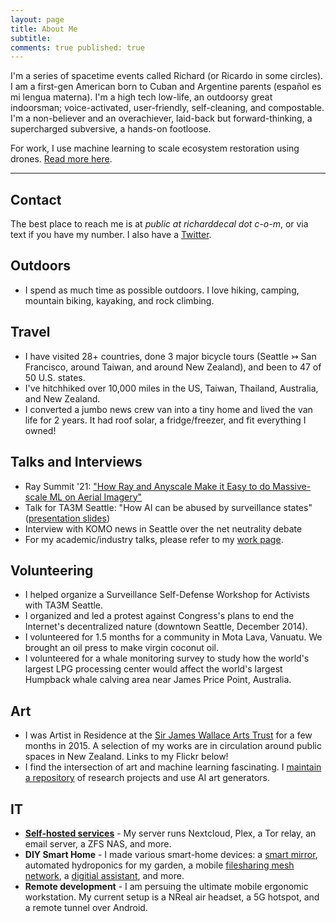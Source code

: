 ```yaml
---
layout: page 
title: About Me 
subtitle:
comments: true published: true
---
```


<p class="about-text">
<span class="fa fa-user about-icon"></span>
I'm a series of spacetime events called Richard (or Ricardo in some circles). 
I am a first-gen American born to Cuban and Argentine parents (español es mi lengua materna).
I'm a high tech low-life, an outdoorsy great indoorsman; voice-activated, user-friendly, self-cleaning, and compostable. 
I'm a non-believer and an overachiever, laid-back but forward-thinking, a supercharged subversive, a hands-on footloose.
</p>

<p class="about-text">
<span class="fa fa-cloud about-icon"></span>
For work, I use machine learning to scale ecosystem restoration using drones. <a href="/work">Read more here</a>.
</p>

---
## Contact

The best place to reach me is at *public at richarddecal dot c-o-m*, or via text if you have my number. I also have a [Twitter](https://twitter.com/AIjedi).

## Outdoors

- I spend as much time as possible outdoors. I love hiking, camping, mountain biking, kayaking, and rock climbing.

## Travel

- I have visited 28+ countries, done 3 major bicycle tours (Seattle ↣ San Francisco, around Taiwan, and around New Zealand), and been to 47 of 50 U.S. states.
- I've hitchhiked over 10,000 miles in the US, Taiwan, Thailand, Australia, and New Zealand.
- I converted a jumbo news crew van into a tiny home and lived the van life for 2 years. It had roof solar, a fridge/freezer, and fit everything I owned!

## Talks and Interviews

- Ray Summit '21: 
  ["How Ray and Anyscale Make it Easy to do Massive-scale ML on Aerial Imagery"](https://raysummit.anyscale.com/content/Videos/dJRSr3NJLSP4h9CT8)
- Talk for TA3M Seattle: "How AI can be abused by surveillance
  states" ([presentation slides](https://docs.google.com/presentation/d/1lfn3T7R-ufjbzfmlVSMgAIyjC6hYhTTC41LMleQNFcQ/edit?usp=sharing))
- Interview with KOMO news in Seattle over the net neutrality debate
- For my academic/industry talks, please refer to my <a href="/work">work page</a>.

## Volunteering

- I helped organize a Surveillance Self-Defense Workshop for Activists with TA3M Seattle.
- I organized and led a protest against Congress's plans to end the Internet's decentralized nature (downtown Seattle,
  December 2014).
- I volunteered for 1.5 months for a community in Mota Lava, Vanuatu. We brought an oil press to make virgin coconut oil.
- I volunteered for a whale monitoring survey to study how the world's largest LPG processing center
  would affect the world's largest Humpback whale calving area near James Price Point, Australia.

## Art

- I was Artist in Residence at the [Sir James Wallace Arts Trust](www.wallaceartstrust.org.nz) for a few months in 2015.
  A selection of my works are in circulation around public spaces in New Zealand. Links to my Flickr below!
- I find the intersection of art and machine learning fascinating.
  I [maintain a repository](https://github.com/crypdick/awesome-neural-art) of research projects and use AI art generators.

## IT

- [**Self-hosted services**](https://github.com/awesome-selfhosted/awesome-selfhosted) - My server runs Nextcloud, Plex, a Tor relay, an email server, a ZFS NAS, and more.
- **DIY Smart Home** - I made various smart-home devices: a [smart mirror](https://magicmirror.builders/), automated hydroponics for my garden, a mobile [filesharing mesh network](https://github.com/PirateBox-Dev/PirateBox-Mesh), a [digitial assistant](https://mycroft.ai/), and more.
- **Remote development** - I am persuing the ultimate mobile ergonomic workstation. My current setup is a NReal air headset, a 5G hotspot, and a remote tunnel over Android.